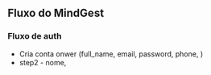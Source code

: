 ## Fluxo do MindGest
  ### Fluxo de auth
   - Cria conta onwer (full_name, email, password, phone, )
   - step2 - nome, 